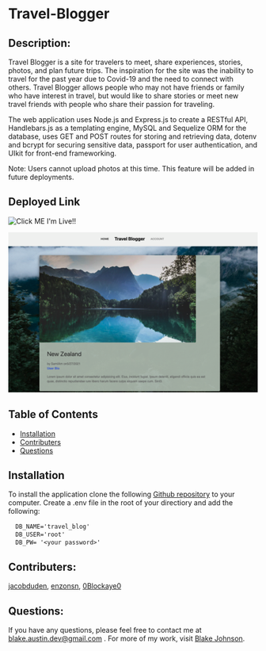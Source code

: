 # Travel-Blogger
  
  ## Description: 
  Travel Blogger is a site for travelers to meet, share experiences, stories, photos, and plan future trips. The inspiration for the site was the inability to travel for the past year due to Covid-19 and the need to connect with others. Travel Blogger allows people who may not have friends or family who have interest in travel, but would like to share stories or meet new travel friends with people who share their passion for traveling.
  
  The web application uses Node.js and Express.js to create a RESTful API, Handlebars.js as a templating engine, MySQL and Sequelize ORM for the database, uses GET and POST routes for storing and retrieving data, dotenv and bcrypt for securing sensitive data, passport for user authentication, and UIkit for front-end frameworking.
 
 Note: Users cannot upload photos at this time. This feature will be added in future deployments.
 
 ## Deployed Link
 ![Click ME I'm Live!!](https://serene-tor-80949.herokuapp.com/)
 
 ![Screenshot](./assets/images/screenshot.png)
  ## Table of Contents
  * [Installation](#installation) 
  * [Contributers](#contributers)
  * [Questions](#questions)
  
  ## Installation
  To install the application clone the following [Github repository](https://github.com/Chrispruiz/tech-blog.git) to your computer. Create a .env file in the root of your directiory and add the following:

      DB_NAME='travel_blog'
      DB_USER='root'
      DB_PW= '<your password>'
  
  
  ## Contributers:
  [jacobduden](https://github.com/jacobduden), [enzonsn](https://github.com/enzonsn), [0Blockaye0](https://github.com/0Blockaye0)
  

  ## Questions:
  If you have any questions, please feel free to contact me at blake.austin.dev@gmail.com . For more of my work, visit [Blake Johnson](https://github.com/0Blockaye0).
